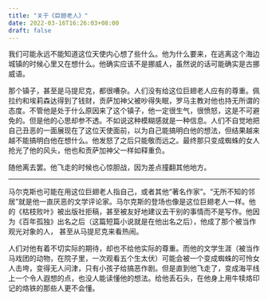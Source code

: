 ```yaml
---
title: "关于《巨翅老人》"
date: 2022-03-16T16:26:03+08:00
draft: false
---
```


我们可能永远不能知道这位天使内心想了些什么。他为什么要来，在逃离这个海边城镇的时候心里又在想什么。他确实应该不是挪威人，虽然说的话可能确实是古挪威语。

那个镇子，甚至是马提尼克，都很嘈杂。人们没有给这位巨翅老人应有的尊重。佩拉约和埃莉森达得到了钱财，贡萨加神父被吵得失眠，罗马主教对他也持无所谓的态度。不管他是处于什么原因来了这个镇子，他一定很生气，很愤怒，这是不可避免的。但是他的心思却参不透。不如说这种模糊感就是一种信息。人们不自觉地把自己丑恶的一面展现在了这位天使面前，以为自己能搞明白他的想法，但结果越来越不能搞明白他在想什么。他发怒了之后只能敬而远之。最终那只变成蜘蛛的女人抢光了他的风头，他也和贡萨加神父一样如释重负。

随他离去罢。他飞走的时候也心惊胆战，因为差点撞翻其他地方。

---

马尔克斯也可能在用这位巨翅老人指自己，或者其他“著名作家”。“无所不知的邻居”就是他一直厌恶的文学评论家。马尔克斯的登场也像是这位巨翅老人一样。他的《枯枝败叶》被出版社拒稿，甚至被友好地建议去干别的事情而不是写作。他因为《百年孤独》出名之后（这篇短篇小说就是在他出名之后），他成了那个被当作观光对象的人， 甚至从马提尼克来看热闹。

人们对他有着不切实际的期待，却也不给他实际的尊重。而他的文学生涯（被当作马戏团的动物，在院子里，一次观看五个生太伏）可能会被一个变成蜘蛛的可怜女人击垮，变得无人问津，只有小孩子给搞恶作剧。但是直到他飞走了，变成海平线上一个令人遐想的点，也没人能读懂他的想法。给他丢石头，在他身上用牛犊烙印记的烙铁的那些人更不会懂。

